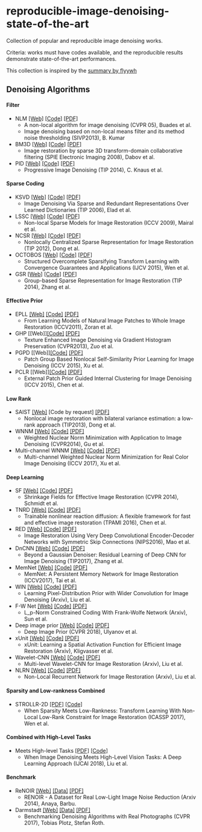 # reproducible-image-denoising-state-of-the-art
Collection of popular and reproducible image denoising works.

Criteria: works must have codes available, and the reproducible results demonstrate state-of-the-art performances.

This collection is inspired by the [summary by flyywh](https://github.com/flyywh/Image-Denoising-State-of-the-art)


## Denoising Algorithms
#### Filter
 * NLM [[Web]](https://sites.google.com/site/shreyamsha/publications/image-denoising-based-on-nlfmt) [[Code]](https://www.mathworks.com/matlabcentral/fileexchange/44090-image-denoising-based-on-non-local-means-filter-and-its-method-noise-thresholding?focused=3806802&tab=function) [[PDF]](https://link.springer.com/article/10.1007/s11760-012-0389-y)
   * A non-local algorithm for image denoising (CVPR 05), Buades et al.
   * Image denoising based on non-local means filter and its method noise thresholding (SIVP2013), B. Kumar
 * BM3D [[Web]](http://www.cs.tut.fi/~foi/GCF-BM3D/) [[Code]](http://www.cs.tut.fi/~foi/GCF-BM3D/BM3D.zip) [[PDF]](http://www.cs.tut.fi/~foi/GCF-BM3D/SPIE08_deblurring.pdf)
   * Image restoration by sparse 3D transform-domain collaborative filtering (SPIE Electronic Imaging 2008), Dabov et al.   
 * PID [[Web]](http://www.cgg.unibe.ch/publications/progressive-image-denoising) [[Code]](http://www.cgg.unibe.ch/publications/progressive-image-denoising/pid.zip) [[PDF]](http://www.cgg.unibe.ch/publications/2014/progressive-image-denoising/at_download/file)
   * Progressive Image Denoising (TIP 2014), C. Knaus et al.

#### Sparse Coding
 * KSVD [[Web]](http://www.cs.technion.ac.il/~ronrubin/software.html) [[Code]](https://github.com/jbhuang0604/SelfSimSR/tree/master/Lib/KSVD) [[PDF]](http://www.egr.msu.edu/~aviyente/elad06.pdf)
   * Image Denoising Via Sparse and Redundant Representations Over Learned Dictionaries (TIP 2006), Elad et al.
 * LSSC [[Web]](https://lear.inrialpes.fr/people/mairal/) [[Code]](https://lear.inrialpes.fr/people/mairal/resources/denoise_ICCV09.tar.gz) [[PDF]](http://www.di.ens.fr/~fbach/iccv09_mairal.pdf)
   * Non-local Sparse Models for Image Restoration (ICCV 2009), Mairal et al.
 * NCSR [[Web]](http://www4.comp.polyu.edu.hk/~cslzhang/NCSR.htm) [[Code]](http://www4.comp.polyu.edu.hk/~cslzhang/code/NCSR.rar) [[PDF]](http://www4.comp.polyu.edu.hk/~cslzhang/paper/NCSR_TIP_final.pdf)
   * Nonlocally Centralized Sparse Representation for Image Restoration (TIP 2012), Dong et al.  
 * OCTOBOS [[Web]](http://transformlearning.csl.illinois.edu/projects/) [[Code]](https://github.com/wenbihan/octobos_IJCV2016) [[PDF]](http://transformlearning.csl.illinois.edu/assets/Sai/JournalPapers/SaiBihanIJCV2014OCTOBOS.pdf)
   * Structured Overcomplete Sparsifying Transform Learning with Convergence Guarantees and Applications (IJCV 2015), Wen et al. 
 * GSR [[Web]](https://jianzhang.tech/projects/GSR/) [[Code]](http://csjianzhang.github.io/codes/GSR_Code_Package_3.0.zip) [[PDF]](http://csjianzhang.github.io/papers/TIP2014_single.pdf)
   * Group-based Sparse Representation for Image Restoration (TIP 2014), Zhang et al.
  
#### Effective Prior
 * EPLL [[Web]](https://people.csail.mit.edu/danielzoran/) [[Code]](https://people.csail.mit.edu/danielzoran/epllcode.zip) [[PDF]](http://people.ee.duke.edu/~lcarin/EPLICCVCameraReady.pdf)
   * From Learning Models of Natural Image Patches to Whole Image Restoration (ICCV2011), Zoran et al.
 * GHP [[Web]][[Code]](https://github.com/tingfengainiaini/GHPBasedImageRestoration) [[PDF]](https://www.cv-foundation.org/openaccess/content_cvpr_2013/papers/Zuo_Texture_Enhanced_Image_2013_CVPR_paper.pdf)
   * Texture Enhanced Image Denoising via Gradient Histogram Preservation (CVPR2013), Zuo et al.
 * PGPD [[Web]][[Code]](https://github.com/csjunxu/PGPD_Offline_BID) [[PDF]](http://www4.comp.polyu.edu.hk/~cslzhang/paper/PGPD.pdf)
   * Patch Group Based Nonlocal Self-Similarity Prior Learning for Image Denoising (ICCV 2015), Xu et al.
 * PCLR [[Web]][[Code]](http://www4.comp.polyu.edu.hk/~cslzhang/code/PCLR.zip) [[PDF]](http://www4.comp.polyu.edu.hk/~cslzhang/paper/PCLR.pdf)
   * External Patch Prior Guided Internal Clustering for Image Denoising (ICCV 2015), Chen et al.
   
#### Low Rank
 * SAIST [[Web]](http://see.xidian.edu.cn/faculty/wsdong/wsdong_Publication.htm) [Code by request] [[PDF]](http://see.xidian.edu.cn/faculty/wsdong/Papers/Journal/TIP_LASSC.pdf)
   * Nonlocal image restoration with bilateral variance estimation: a low-rank approach (TIP2013), Dong et al.
 * WNNM [[Web]](https://sites.google.com/site/shuhanggu/home) [[Code]](http://www4.comp.polyu.edu.hk/~cslzhang/code/WNNM_code.zip) [[PDF]](https://pdfs.semanticscholar.org/6d55/6272625b672ba54b5ab3d9e6474088a4b78f.pdf)
   * Weighted Nuclear Norm Minimization with Application to Image Denoising (CVPR2014), Gu et al.
 * Multi-channel WNNM [[Web]](http://www4.comp.polyu.edu.hk/~csjunxu/Publications.html) [[Code]](http://www4.comp.polyu.edu.hk/~csjunxu/code/MCWNNM.zip) [[PDF]](http://www4.comp.polyu.edu.hk/~csjunxu/paper/MCWNNM.pdf)
   * Multi-channel Weighted Nuclear Norm Minimization for Real Color Image Denoising (ICCV 2017), Xu et al.
   
#### Deep Learning
 * SF [[Web]](http://www.visinf.tu-darmstadt.de/vi_research/code/index.en.jsp#shrinkage_fields) [[Code]](https://github.com/uschmidt83/shrinkage-fields) [[PDF]](http://research.uweschmidt.org/pubs/cvpr14schmidt.pdf)
   * Shrinkage Fields for Effective Image Restoration (CVPR 2014), Schmidt et al.
 * TNRD [[Web]](http://www.icg.tugraz.at/Members/Chenyunjin/about-yunjin-chen) [[Code]](https://www.dropbox.com/s/8j6b880m6ddxtee/TNRD-Codes.zip?dl=0) [[PDF]](https://arxiv.org/pdf/1508.02848.pdf)
   * Trainable nonlinear reaction diffusion: A flexible framework for fast and effective image restoration (TPAMI 2016), Chen et al.
 * RED [[Web]](https://bitbucket.org/chhshen/image-denoising/) [[Code]](https://bitbucket.org/chhshen/image-denoising/) [[PDF]](https://arxiv.org/pdf/1603.09056.pdf)
   * Image Restoration Using Very Deep Convolutional Encoder-Decoder Networks with Symmetric Skip Connections (NIPS2016), Mao et al.
 * DnCNN [[Web]](https://github.com/cszn/DnCNN) [[Code]](https://github.com/cszn/DnCNN) [[PDF]](https://arxiv.org/pdf/1608.03981v1.pdf)
   * Beyond a Gaussian Denoiser: Residual Learning of Deep CNN for Image Denoising (TIP2017), Zhang et al.
 * MemNet [[Web]](https://github.com/tyshiwo/MemNet) [[Code]](https://github.com/tyshiwo/MemNet) [[PDF]](http://cvlab.cse.msu.edu/pdfs/Image_Restoration%20using_Persistent_Memory_Network.pdf)
   * MemNet: A Persistent Memory Network for Image Restoration (ICCV2017), Tai et al.  
 * WIN [[Web]](https://github.com/cswin/WIN) [[Code]](https://github.com/cswin/WIN) [[PDF]](https://arxiv.org/pdf/1707.09135.pdf)
   * Learning Pixel-Distribution Prior with Wider Convolution for Image Denoising (Arxiv), Liu et al.    
 * F-W Net [[Web]](https://github.com/sunke123/FW-Net) [[Code]](https://github.com/sunke123/FW-Net) [[PDF]](https://arxiv.org/abs/1802.10252)
   * L_p-Norm Constrained Coding With Frank-Wolfe Network (Arxiv), Sun et al.
 * Deep image prior [[Web]](https://dmitryulyanov.github.io/deep_image_prior) [[Code]](https://github.com/DmitryUlyanov/deep-image-prior) [[PDF]](https://sites.skoltech.ru/app/data/uploads/sites/25/2018/04/deep_image_prior.pdf)
   * Deep Image Prior (CVPR 2018), Ulyanov et al.
 * xUnit [[Web]](https://github.com/kligvasser/xUnit) [[Code]](https://github.com/kligvasser/xUnit) [[PDF]](https://arxiv.org/pdf/1711.06445.pdf)
   * xUnit: Learning a Spatial Activation Function for Efficient Image Restoration (Arxiv), Kligvasser et al. 
 * Wavelet-CNN [[Web]](https://github.com/lpj0/MWCNN) [[Code]](https://github.com/lpj0/MWCNN) [[PDF]](https://arxiv.org/abs/1805.07071)
   * Multi-level Wavelet-CNN for Image Restoration (Arxiv), Liu et al.    
 * NLRN [[Web]]() [[Code]]() [[PDF]](https://arxiv.org/pdf/1806.02919.pdf)
   * Non-Local Recurrent Network for Image Restoration (Arxiv), Liu et al.   
   
#### Sparsity and Low-rankness Combined
 * STROLLR-2D [[PDF]](http://transformlearning.csl.illinois.edu/assets/Bihan/ConferencePapers/BihanICASSP2017strollr.pdf) [[Code]](https://github.com/wenbihan/strollr2d_icassp2017) 
   * When Sparsity Meets Low-Rankness: Transform Learning With Non-Local Low-Rank Constraint for Image Restoration (ICASSP 2017), Wen et al.
   
#### Combined with High-Level Tasks
 * Meets High-level Tasks [[PDF]](https://arxiv.org/pdf/1706.04284.pdf) [[Code]](https://github.com/wenbihan/DeepDenoising) 
   * When Image Denoising Meets High-Level Vision Tasks: A Deep Learning Approach (IJCAI 2018), Liu et al.

#### Benchmark
 * ReNOIR [[Web]](http://ani.stat.fsu.edu/~abarbu/Renoir.html) [[Data]](http://ani.stat.fsu.edu/~abarbu/Renoir.html) [[PDF]](https://arxiv.org/pdf/1409.8230.pdf)
   * RENOIR - A Dataset for Real Low-Light Image Noise Reduction (Arxiv 2014), Anaya, Barbu.
 * Darmstadt [[Web]](https://noise.visinf.tu-darmstadt.de/) [[Data]](https://noise.visinf.tu-darmstadt.de/downloads/) [[PDF]](https://download.visinf.tu-darmstadt.de/papers/2017-cvpr-ploetz-benchmarking_denoising_algorithms-preprint.pdf)
   * Benchmarking Denoising Algorithms with Real Photographs (CVPR 2017), Tobias Plotz, Stefan Roth.
